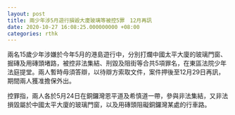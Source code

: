 ```yaml
---
layout: post
title: 兩少年涉5月遊行損毀大廈玻璃等被控5罪　12月再訊
date: 2020-10-27 16:08:25.000000000 +08:00
categories: rthk
---
```


兩名15歲少年涉嫌於今年5月的港島遊行中，分別打爛中國太平大廈的玻璃門窗、掘磚及用磚頭堵路，被控非法集結、刑毀及阻街等合共5項罪名，在東區法院少年法庭提堂。兩人暫時毋須答辯，以待辯方索取文件，案件押後至12月29日再訊，期間兩人獲准擔保外出。

控罪指，兩人各於5月24日在銅鑼灣恩平道及希慎道一帶，參與非法集結，又非法損毀屬於中國太平大廈的玻璃門窗，以及用磚頭阻礙銅鑼灣某處的行車路。
